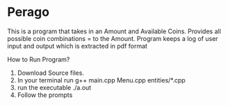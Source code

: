 # Perago
This is a program that takes in an Amount and Available Coins. Provides all possible coin combinations = to the Amount. Program keeps a log of user input and output which is extracted in pdf format


How to Run Program?
1. Download Source files.
2. In your terminal run g++ main.cpp Menu.cpp entities/*.cpp
3. run the executable ./a.out
4. Follow the prompts

